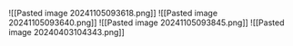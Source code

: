![[Pasted image 20241105093618.png]]
![[Pasted image 20241105093640.png]]
![[Pasted image 20241105093845.png]]
![[Pasted image 20240403104343.png]]